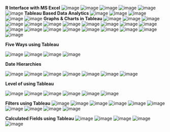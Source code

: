 **R Interface with MS Excel**
![image](https://github.com/princit/Data_Analysis_and_Bussiness_Intelligence/assets/29123911/6618d483-03c2-4bea-8c57-69f15c503b88)
![image](https://github.com/princit/Data_Analysis_and_Bussiness_Intelligence/assets/29123911/23a88b42-d80a-480d-87de-83290782ff1f)
![image](https://github.com/princit/Data_Analysis_and_Bussiness_Intelligence/assets/29123911/867134de-e81c-48e5-8748-2aff549d3170)
![image](https://github.com/princit/Data_Analysis_and_Bussiness_Intelligence/assets/29123911/86d11490-a823-4da2-a9ef-5a84af898331)
![image](https://github.com/princit/Data_Analysis_and_Bussiness_Intelligence/assets/29123911/51e8ac6a-42e9-463a-b7f7-330e277cc754)
![image](https://github.com/princit/Data_Analysis_and_Bussiness_Intelligence/assets/29123911/e700f560-bc3e-454a-b168-5052f1036d6c)
**Tableau Based Data Analytics**
![image](https://github.com/princit/Data_Analysis_and_Bussiness_Intelligence/assets/29123911/82ae28a1-1f06-4533-8701-c49e24960323)
![image](https://github.com/princit/Data_Analysis_and_Bussiness_Intelligence/assets/29123911/694c75d5-dd2a-4649-9e0f-80c09c31188f)
![image](https://github.com/princit/Data_Analysis_and_Bussiness_Intelligence/assets/29123911/3b8b7a85-2543-4d11-97e9-3cbc54bc06cb)
![image](https://github.com/princit/Data_Analysis_and_Bussiness_Intelligence/assets/29123911/069ad5c3-90fa-46e9-9a44-3911252ef616)
![image](https://github.com/princit/Data_Analysis_and_Bussiness_Intelligence/assets/29123911/854f72d2-bfe3-464e-bb3d-6ca67ea9a248)
**Graphs & Charts in Tableau**
![image](https://github.com/princit/Data_Analysis_and_Bussiness_Intelligence/assets/29123911/afd15469-128f-4b2f-b5c5-cb4738d3b05f)
![image](https://github.com/princit/Data_Analysis_and_Bussiness_Intelligence/assets/29123911/783cf469-7e7c-444a-9426-b92cb25fee2c)
![image](https://github.com/princit/Data_Analysis_and_Bussiness_Intelligence/assets/29123911/de563229-7672-47dd-8b14-a399cfa250a3)
![image](https://github.com/princit/Data_Analysis_and_Bussiness_Intelligence/assets/29123911/baa5c24c-76c8-4065-9b64-b5cbdc2b0eea)
![image](https://github.com/princit/Data_Analysis_and_Bussiness_Intelligence/assets/29123911/e6fa9a25-2390-47a0-885d-a2d654e01436)
![image](https://github.com/princit/Data_Analysis_and_Bussiness_Intelligence/assets/29123911/a59996a3-7c26-498a-b6b2-7a2a899eda31)
![image](https://github.com/princit/Data_Analysis_and_Bussiness_Intelligence/assets/29123911/f8933cdd-e2ff-4110-954e-8179a50d98b9)
![image](https://github.com/princit/Data_Analysis_and_Bussiness_Intelligence/assets/29123911/6714847e-b211-4da0-9ccf-e328fde594fc)
![image](https://github.com/princit/Data_Analysis_and_Bussiness_Intelligence/assets/29123911/ac3e25c7-b487-4ea6-9aeb-90020f041ada)
![image](https://github.com/princit/Data_Analysis_and_Bussiness_Intelligence/assets/29123911/6248a64d-642e-45b2-bead-aa350e671ab7)
![image](https://github.com/princit/Data_Analysis_and_Bussiness_Intelligence/assets/29123911/bc347e19-4018-4afd-aaf4-ad9bce68bc91)
![image](https://github.com/princit/Data_Analysis_and_Bussiness_Intelligence/assets/29123911/c5a64895-e5ee-49a4-898f-95491bdca7a5)
![image](https://github.com/princit/Data_Analysis_and_Bussiness_Intelligence/assets/29123911/73d3a73d-c719-4d8f-9137-d2e1603a8ebf)
![image](https://github.com/princit/Data_Analysis_and_Bussiness_Intelligence/assets/29123911/eea2030a-8876-4f7e-9f8d-1652de404b98)
![image](https://github.com/princit/Data_Analysis_and_Bussiness_Intelligence/assets/29123911/11852d2f-72df-4f40-8db0-2ed15dcb78a4)
![image](https://github.com/princit/Data_Analysis_and_Bussiness_Intelligence/assets/29123911/6e5dd598-5bcb-4c1b-bc49-5c09fe7b85e5)
![image](https://github.com/princit/Data_Analysis_and_Bussiness_Intelligence/assets/29123911/6b7f2cc7-04f2-49da-a789-5acb5a329236)
![image](https://github.com/princit/Data_Analysis_and_Bussiness_Intelligence/assets/29123911/c2329c87-256e-4112-9f8c-6dbffcc700dc)
![image](https://github.com/princit/Data_Analysis_and_Bussiness_Intelligence/assets/29123911/60d7ce3a-9415-409f-9c17-c0325d8bd870)
![image](https://github.com/princit/Data_Analysis_and_Bussiness_Intelligence/assets/29123911/0955158f-989c-4c77-8c12-d6cbbbdae4f8)

**Five Ways using Tableau**

![image](https://github.com/princit/Data_Analysis_and_Bussiness_Intelligence/assets/29123911/a5d019df-bdf1-4dcc-9f77-c830b315e50d)
![image](https://github.com/princit/Data_Analysis_and_Bussiness_Intelligence/assets/29123911/e14186ef-8d95-4297-9fa9-5e772779fbb1)
![image](https://github.com/princit/Data_Analysis_and_Bussiness_Intelligence/assets/29123911/33a9f0e6-37e1-4f24-b85e-c6509e6fc349)
![image](https://github.com/princit/Data_Analysis_and_Bussiness_Intelligence/assets/29123911/39e8f69e-d837-454d-9306-4362c18c8acc)

**Date Hierarchies**

![image](https://github.com/princit/Data_Analysis_and_Bussiness_Intelligence/assets/29123911/fd3dfd64-9b0e-47e3-9493-d325910c7388)
![image](https://github.com/princit/Data_Analysis_and_Bussiness_Intelligence/assets/29123911/1f30e65e-d474-4467-b8f3-fc352eea5546)
![image](https://github.com/princit/Data_Analysis_and_Bussiness_Intelligence/assets/29123911/71504d49-f82e-4c53-a864-7834e8910fdc)
![image](https://github.com/princit/Data_Analysis_and_Bussiness_Intelligence/assets/29123911/6f3099ac-50a1-4df1-882f-cc8dd806d75c)
![image](https://github.com/princit/Data_Analysis_and_Bussiness_Intelligence/assets/29123911/93d5ae8c-637a-4235-bcd2-709a465f3700)
![image](https://github.com/princit/Data_Analysis_and_Bussiness_Intelligence/assets/29123911/3a9bd2b2-36a4-49aa-8026-ec54afe866e0)
![image](https://github.com/princit/Data_Analysis_and_Bussiness_Intelligence/assets/29123911/1c64e05e-7d24-4c44-a374-f0d3548a26be)

**Level of using Tableau**

![image](https://github.com/princit/Data_Analysis_and_Bussiness_Intelligence/assets/29123911/eb3e8a9d-4a35-4b45-8d8d-19e06fb4e2ee)
![image](https://github.com/princit/Data_Analysis_and_Bussiness_Intelligence/assets/29123911/8caec06d-28fa-4c9f-89d5-1fdcebe22d97)
![image](https://github.com/princit/Data_Analysis_and_Bussiness_Intelligence/assets/29123911/158608e4-144d-406f-ad64-4da43bbc2f3b)
![image](https://github.com/princit/Data_Analysis_and_Bussiness_Intelligence/assets/29123911/d2e4554f-f2b2-4cc0-ac92-206b57106f64)
![image](https://github.com/princit/Data_Analysis_and_Bussiness_Intelligence/assets/29123911/2754d021-48a4-4db1-9b76-ed5f5f3fc67a)
![image](https://github.com/princit/Data_Analysis_and_Bussiness_Intelligence/assets/29123911/41bc26e8-6e7f-410e-bf9e-dec24d58a089)

**Filters using Tableau**
![image](https://github.com/princit/Data_Analysis_and_Bussiness_Intelligence/assets/29123911/5ed5d3df-36c5-4e29-8490-8250d145dccd)
![image](https://github.com/princit/Data_Analysis_and_Bussiness_Intelligence/assets/29123911/f7fd0a20-90ea-4303-bc83-2e5455190de2)
![image](https://github.com/princit/Data_Analysis_and_Bussiness_Intelligence/assets/29123911/0ef96f8c-2c6c-4977-b64f-55bc08193ca8)
![image](https://github.com/princit/Data_Analysis_and_Bussiness_Intelligence/assets/29123911/06f4a1e1-1bcd-49c4-b0c7-da5f3ba468c5)
![image](https://github.com/princit/Data_Analysis_and_Bussiness_Intelligence/assets/29123911/5c528265-017e-453c-8cd5-257a424f7d44)
![image](https://github.com/princit/Data_Analysis_and_Bussiness_Intelligence/assets/29123911/23cb4456-7bab-4bed-921d-71a594ba2131)
![image](https://github.com/princit/Data_Analysis_and_Bussiness_Intelligence/assets/29123911/a7daf237-2096-43cf-bbbc-32e3f1022b05)
![image](https://github.com/princit/Data_Analysis_and_Bussiness_Intelligence/assets/29123911/b7911536-eec7-411a-a7f7-d96e8271434b)
![image](https://github.com/princit/Data_Analysis_and_Bussiness_Intelligence/assets/29123911/022e63d1-2bc3-4f1d-b2a5-331b91dc1ee5)
![image](https://github.com/princit/Data_Analysis_and_Bussiness_Intelligence/assets/29123911/d7f80a00-3702-475f-b7fa-a6dce7477628)
 
 **Calculated Fields using Tableau**
![image](https://github.com/princit/Data_Analysis_and_Bussiness_Intelligence/assets/29123911/db208481-c196-49b5-b1dc-3458071c5228) 
![image](https://github.com/princit/Data_Analysis_and_Bussiness_Intelligence/assets/29123911/1f34fa5a-9e09-4876-846a-415ebbca94ba)
![image](https://github.com/princit/Data_Analysis_and_Bussiness_Intelligence/assets/29123911/dfefdd73-f2a4-4993-96f6-d2251ce1079b)
![image](https://github.com/princit/Data_Analysis_and_Bussiness_Intelligence/assets/29123911/1f19b2cd-207f-440c-969d-23c5071487ea)
![image](https://github.com/princit/Data_Analysis_and_Bussiness_Intelligence/assets/29123911/5694eed7-eb29-4a09-81e6-e642fb07b30e)



